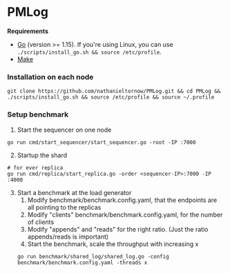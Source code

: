 # PMLog

**Requirements**
- [Go](https://golang.org/) (version >= 1.15). If you're using Linux, you can use `./scripts/install_go.sh && source /etc/profile`.
- [Make](https://www.gnu.org/software/make/)


### Installation on each node

```shell
git clone https://github.com/nathanieltornow/PMLog.git && cd PMLog && ./scripts/install_go.sh && source /etc/profile && source ~/.profile
```

### Setup benchmark

1. Start the sequencer on one node
```shell
go run cmd/start_sequencer/start_sequencer.go -root -IP :7000
```

2. Startup the shard
```shell
# for ever replica
go run cmd/replica/start_replica.go -order <sequencer-IP>:7000 -IP :4000
```

3. Start a benchmark at the load generator
   1. Modify benchmark/benchmark.config.yaml, that the endpoints are all pointing to the replicas
   2. Modify "clients" benchmark/benchmark.config.yaml, for the number of clients
   3. Modify "appends" and "reads" for the right ratio. (Just the ratio appends/reads is important)
   4. Start the benchmark, scale the throughput with increasing x
   ```shell
   go run benchmark/shared_log/shared_log.go -config benchmark/benchmark.config.yaml -threads x
   ```

